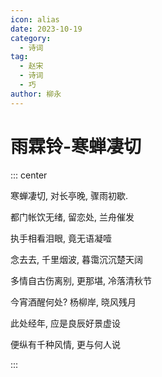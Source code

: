 ```yaml
---
icon: alias
date: 2023-10-19
category:
  - 诗词
tag:
  - 赵宋
  - 诗词
  - 巧
author: 柳永
---
```


# 雨霖铃-寒蝉凄切

<!-- more -->


::: center 

寒蝉凄切, 对长亭晚, 骤雨初歇.

都门帐饮无绪, 留恋处, 兰舟催发

执手相看泪眼, 竟无语凝噎

念去去, 千里烟波, 暮霭沉沉楚天阔


多情自古伤离别, 更那堪, 冷落清秋节

今宵酒醒何处? 杨柳岸, 晓风残月

此处经年, 应是良辰好景虚设

便纵有千种风情, 更与何人说

:::
